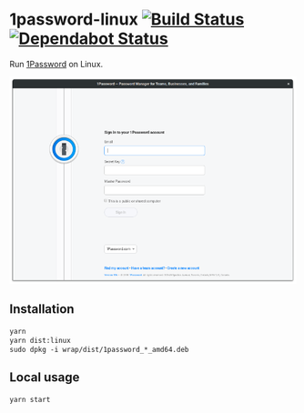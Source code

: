 # 1password-linux [![Build Status](https://api.travis-ci.org/ffflorian/1password-linux.svg?branch=master)](https://travis-ci.org/ffflorian/1password-linux/) [![Dependabot Status](https://api.dependabot.com/badges/status?host=github&repo=ffflorian/1password-linux)](https://dependabot.com)

Run [1Password](https://1password.com) on Linux.

![Screenshot](./screenshot.png)

## Installation

```
yarn
yarn dist:linux
sudo dpkg -i wrap/dist/1password_*_amd64.deb
```

## Local usage

```
yarn start
```
